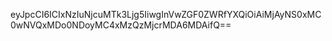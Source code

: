 eyJpcCI6ICIxNzIuNjcuMTk3Ljg5IiwgInVwZGF0ZWRfYXQiOiAiMjAyNS0xMC0wNVQxMDo0NDoyMC4xMzQzMjcrMDA6MDAifQ==